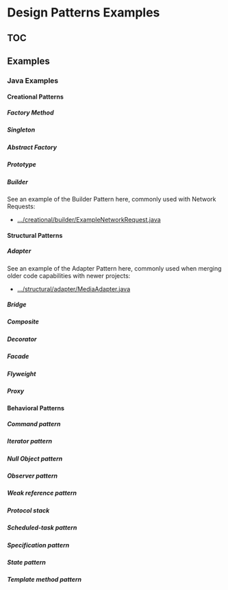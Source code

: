 # Design Patterns Examples

## TOC

## Examples

### Java Examples

#### Creational Patterns

##### Factory Method

##### Singleton

##### Abstract Factory

##### Prototype

##### Builder
See an example of the Builder Pattern here, commonly used with Network Requests:

* [.../creational/builder/ExampleNetworkRequest.java](blob/master/examples/java-examples/src/main/java/com/captechventures/java/examplecode/designprinciples/behavioral/builder/ExampleNetworkRequest.java)

#### Structural Patterns

##### Adapter
See an example of the Adapter Pattern here, commonly used when merging older code capabilities with newer projects:

* [.../structural/adapter/MediaAdapter.java](blob/master/examples/java-examples/src/main/java/com/captechventures/java/examplecode/designprinciples/structural/adapter/MediaAdapter.java)

##### Bridge


##### Composite


##### Decorator 


##### Facade


##### Flyweight


##### Proxy



#### Behavioral Patterns

##### Command pattern


##### Iterator pattern


##### Null Object pattern


##### Observer pattern


##### Weak reference pattern


##### Protocol stack


##### Scheduled-task pattern


##### Specification pattern


##### State pattern


##### Template method pattern


